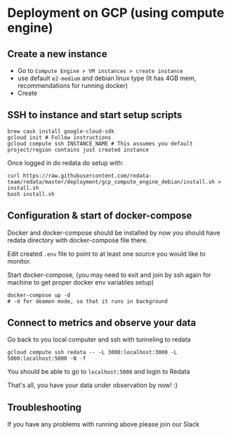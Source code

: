 
# Deployment on GCP (using compute engine)

## Create a new instance
 - Go to `Compute Engine > VM instances > create instance`
 - use default `e2-medium` and debian linux type (It has 4GB mem, recommendations for running docker)
 - Create

## SSH to instance and start setup scripts

```
brew cask install google-cloud-sdk
gcloud init # Follow instructions
gcloud compute ssh INSTANCE_NAME # This assumes you default project/region contains just created instance
```

Once logged in do redata do setup with:

```
curl https://raw.githubusercontent.com/redata-team/redata/master/deployment/gcp_compute_engine_debian/install.sh > install.sh
bash install.sh
```

## Configuration & start of docker-compose

Docker and docker-compose should be installed by now you should have redata directory with docker-compose file there.

Edit created `.env` file to point to at least one source you would like to monitor.

Start docker-compose, (you may need to exit and join by ssh again for machine to get proper docker env variables setup)

```
docker-compose up -d
# -d for deamon mode, so that it runs in background
```

## Connect to metrics and observe your data

Go back to you local computer and ssh with tunneling to redata

```
gcloud compute ssh redata -- -L 3000:localhost:3000 -L 5000:localhost:5000 -N -f 
```

You should be able to go to `localhost:5000` and login to Redata

That's all, you have your data under observation by now! :)

## Troubleshooting

If you have any problems with running above please join our Slack
